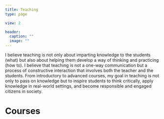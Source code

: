 ```yaml
---
title: Teaching
type: page

view: 2

header:
  caption: ""
  image: ""
---
```


I believe teaching is not only about imparting knowledge to the students (what) but also about helping them develop a way of thinking and practicing (how to). I believe that teaching is not a one-way communication but a process of constructive interaction that involves both the teacher and the students. From introductory to advanced courses, my goal in teaching is not only to pass on knowledge but to inspire students to think critically, apply knowledge in real-world settings, and become responsible and engaged citizens in society.

# Courses